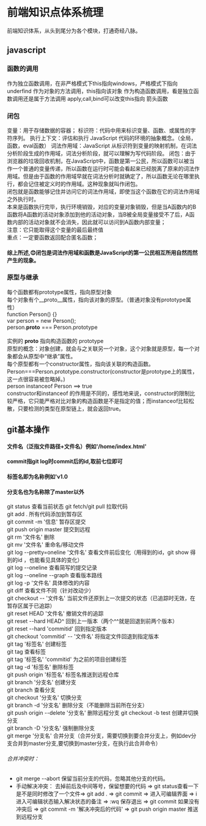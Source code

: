 # 前端知识点体系梳理
前端知识体系，从头到尾分为各个模块，打通奇经八脉。

## javascript

### 函数的调用
作为独立函数调用，在非严格模式下this指向windows，严格模式下指向underfind
作为对象的方法调用，this指向该对象
作为构造函数调用，看是独立函数调用还是属于方法调用
apply,call,bind可以改变this指向
箭头函数
### 闭包
变量：用于存储数据的容器；
标识符：代码中用来标识变量、函数、或属性的字符序列。
执行上下文：评估和执行 JavaScript 代码的环境的抽象概念。（全局，函数，eval函数）
词法作用域：JavaScript 从标识符到变量的映射机制，在词法分析阶段生成的作用域，词法分析阶段，就可以理解为写代码阶段。
闭包：由于浏览器的垃圾回收机制，在JavaScript中，函数是第一公民，所以函数可以被当作一个普通的变量传递，所以函数在运行时可能会看起来已经脱离了原来的词法作用域。但是由于函数的作用域早就在词法分析时就确定了，所以函数无论在哪里执行，都会记住被定义时的作用域。这种现象就叫作闭包。<br/>
闭包就是函数能够记住并访问它的词法作用域，即使当这个函数在它的词法作用域之外执行时。</br>
本来是函数执行完毕，执行环境销毁，对应的变量对象销毁，但是当A函数内的B函数将A函数的活动对象添加到他的活动对象，当B被全局变量接受不了后，A函数内部的活动对象就不会消失，因此就可以访问到A函数内部变量；</br>
注意：它只能取得这个变量的最后最终值</br>
重点：一定要函数返回配合匿名函数；</br>
#### 综上所述,😊闭包是词法作用域和函数是JavaScript的第一公民相互所用自然而然产生的现象。
### 原型与继承
每个函数都有prototype属性，指向原型对象</br>
每个对象有个__proto__属性，指向该对象的原型。（普通对象没有prototype属性）</br>
function Person() {}</br>
var person = new Person();</br>
person.__proto__ === Person.prototype</br></br>
实例的 __proto__ 指向构造函数的 prototype </br>
原型的概念：对象创建，就会与之关联另一个对象，这个对象就是原型，每一个对象都会从原型中“继承”属性。</br>
每个原型都有一个constructor属性，指向该关联的构造函数。</br>
Person===Person.prototype.constructor(constructor是prototype上的属性，这一点很容易被忽略掉。)</br>
person instanceof Person ==> true </br>
constructor和instanceof 的作用是不同的，感性地来说，constructor的限制比较严格，它只能严格对比对象的构造函数是不是指定的值；而instanceof比较松散，只要检测的类型在原型链上，就会返回true。

## git基本操作
#### 文件名（泛指文件路径+文件名）例如'/home/index.html'
#### commit指git log时commit后的id,取前七位即可
#### 标签名即为名称例如'v1.0
#### 分支名也为名称除了master以外
git status 查看当前状态
git fetch/git pull     拉取代码<br/>
git add .              所有代码添加到暂存区<br/>
git commit -m '信息'   暂存区提交<br/>
git push  origin master    提交到远程</br>
git rm '文件名'         删除<br/>
git mv '文件名'         重命名/移动文件<br/>
git log --pretty=oneline '文件名'     查看文件前后变化（用得到的id，git show 得到的id ，也能看见具体的变化）<br/>
git log --oneline  查看简写的提交记录<br/>
git log --oneline --graph 查看版本路线<br/>
git log -p '文件名'                   具体修改的内容<br/>
git diff   查看文件不同（针对改动少）<br/>
git checkout -- '文件名'   当前文件还原到上一次提交的状态（已追踪时无效，在暂存区属于已追踪）<br/>
git reset HEAD '文件名'    撤销文件的追踪<br/>
git reset --hard HEAD^     回到上一版本（两个^^就是回退到前两个版本）<br/>
git reset --hard 'commitid'      回到指定版本<br/>
git checkout 'commitid' -- '文件名' 将指定文件回退到指定版本<br/>
git tag '标签名' 创建标签<br/>
git tag  查看标签<br/>
git tag '标签名' 'commitid'  为之前的项目创建标签<br/>
git tag -d '标签名' 删除标签<br/>
git push origin '标签名' 标签名推送到远程仓库<br/>
git branch '分支名' 创建分支<br/>
git branch  查看分支<br/>
git checkout '分支名' 切换分支<br/>
git branch -d '分支名' 删除分支（不能删除当前所在分支）<br/>
git push origin --delete '分支名' 删除远程分支
git checkout -b test 创建并切换分支<br/>
git branch -D '分支名' 强制删除分支<br/>
git merge '分支名' 合并分支（合并分支，需要切换到要合并分支上，例如dev分支合并到master分支,要切换到master分支，在执行此合并命令）
###### 合并冲突时：
* git merge --abort 保留当前分支的代码，忽略其他分支的代码。
* 手动解决冲突：
去掉前后及中间等号，保留想要的代码 => git status查看一下是不是同时修改了一个文件=> git add . => git commit => 进入可编辑界面 => i 进入可编辑状态输入解决状态的备注 => :wq 保存退出 => git commit 如果没有冲突后 => git commit -m '解决冲突后的代码' => git push origin master 推送到远程分支<br/>
